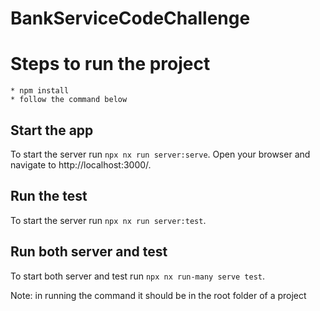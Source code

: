 # BankServiceCodeChallenge

# Steps to run the project
    * npm install
    * follow the command below

## Start the app

To start the server run `npx nx run server:serve`. Open your browser and navigate to http://localhost:3000/. 


## Run the test

To start the server run `npx nx run server:test`. 


## Run both server and test

To start both server and test run `npx nx run-many serve test`. 

Note: in running the command it should be in the root folder of a project